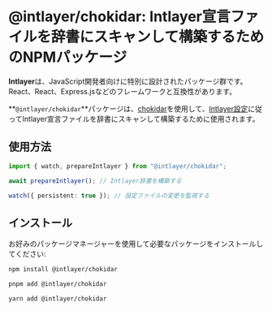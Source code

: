 # @intlayer/chokidar: Intlayer宣言ファイルを辞書にスキャンして構築するためのNPMパッケージ

**Intlayer**は、JavaScript開発者向けに特別に設計されたパッケージ群です。React、React、Express.jsなどのフレームワークと互換性があります。

**`@intlayer/chokidar`**パッケージは、[chokidar](https://github.com/paulmillr/chokidar)を使用して、[Intlayer設定](https://github.com/aymericzip/intlayer/blob/main/docs/ja/configuration.md)に従ってIntlayer宣言ファイルを辞書にスキャンして構築するために使用されます。

## 使用方法

```ts
import { watch, prepareIntlayer } from "@intlayer/chokidar";

await prepareIntlayer(); // Intlayer辞書を構築する

watch({ persistent: true }); // 設定ファイルの変更を監視する
```

## インストール

お好みのパッケージマネージャーを使用して必要なパッケージをインストールしてください:

```bash packageManager="npm"
npm install @intlayer/chokidar
```

```bash packageManager="pnpm"
pnpm add @intlayer/chokidar
```

```bash packageManager="yarn"
yarn add @intlayer/chokidar
```
